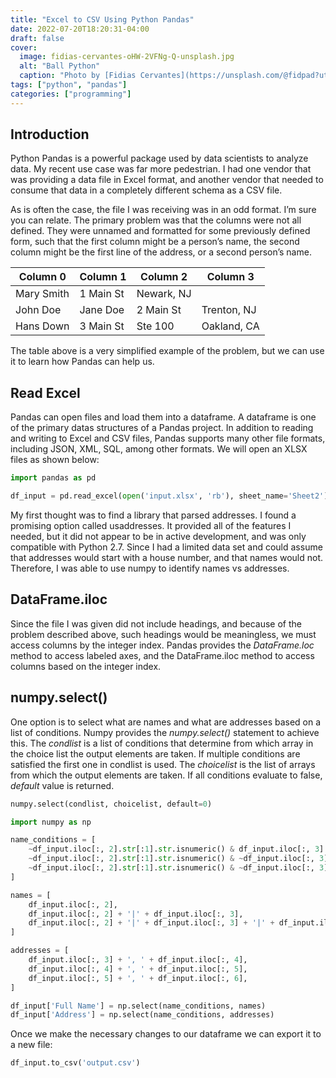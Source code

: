 ```yaml
---
title: "Excel to CSV Using Python Pandas"
date: 2022-07-20T18:20:31-04:00
draft: false
cover:
  image: fidias-cervantes-oHW-2VFNg-Q-unsplash.jpg
  alt: "Ball Python"
  caption: "Photo by [Fidias Cervantes](https://unsplash.com/@fidpad?utm_source=unsplash&utm_medium=referral&utm_content=creditCopyText) on [Unsplash](https://unsplash.com/s/photos/python?utm_source=unsplash&utm_medium=referral&utm_content=creditCopyText)"
tags: ["python", "pandas"]
categories: ["programming"]
---
```


## Introduction
Python Pandas is a powerful package used by data scientists to analyze data. My recent use case was far more pedestrian. I had one vendor that was providing a data file in Excel format, and another vendor that needed to consume that data in a completely different schema as a CSV file. 

As is often the case, the file I was receiving was in an odd format. I’m sure you can relate. The primary problem was that the columns were not all defined. They were unnamed and formatted for some previously defined form, such that the first column might be a person’s name, the second column might be the first line of the address, or a second person’s name.

Column 0   | Column 1  | Column 2   | Column 3
-----------|-----------|------------|-------------
Mary Smith | 1 Main St | Newark, NJ | 
John Doe   | Jane Doe  | 2 Main St  | Trenton, NJ
Hans Down  | 3 Main St | Ste 100    | Oakland, CA

The table above is a very simplified example of the problem, but we can use it to learn how Pandas can help us.

## Read Excel
Pandas can open files and load them into a dataframe. A dataframe is one of the primary datas structures of a Pandas project. In addition to reading and writing to Excel and CSV files, Pandas supports many other file formats, including JSON, XML, SQL, among other formats. We will open an XLSX files as shown below:

```python
import pandas as pd

df_input = pd.read_excel(open('input.xlsx', 'rb'), sheet_name='Sheet2')
```

My first thought was to find a library that parsed addresses. I found a promising option called usaddresses. It provided all of the features I needed,  but it did not appear to be in active development, and was only compatible with Python 2.7. Since I had a limited data set and could assume that addresses would start with a house number, and that names would not. Therefore, I was able to use numpy to identify names vs addresses.

## DataFrame.iloc
Since the file I was given did not include headings, and because of the problem described above, such headings would be meaningless, we must access columns by the integer index. Pandas provides the *DataFrame.loc* method to access labeled axes, and the DataFrame.iloc method to access columns based on the integer index. 

## numpy.select()
One option is to select what are names and what are addresses based on a list of conditions. Numpy provides the *numpy.select()* statement to achieve this. The *condlist* is a list of conditions that determine from which array in the choice list the output elements are taken. If multiple conditions are satisfied the first one in condlist is used. The *choicelist* is the list of arrays from which the output elements are taken. If all conditions evaluate to false, *default* value is returned.

```python
numpy.select(condlist, choicelist, default=0)
```

```python
import numpy as np

name_conditions = [
    ~df_input.iloc[:, 2].str[:1].str.isnumeric() & df_input.iloc[:, 3].str[:1].str.isnumeric(),
    ~df_input.iloc[:, 2].str[:1].str.isnumeric() & ~df_input.iloc[:, 3].str[:1].str.isnumeric() & df_input.iloc[:, 4].str[:1].str.isnumeric(),
    ~df_input.iloc[:, 2].str[:1].str.isnumeric() & ~df_input.iloc[:, 3].str[:1].str.isnumeric() & ~df_input.iloc[:, 4].str[:1].str.isnumeric()
]

names = [
    df_input.iloc[:, 2],
    df_input.iloc[:, 2] + '|' + df_input.iloc[:, 3],
    df_input.iloc[:, 2] + '|' + df_input.iloc[:, 3] + '|' + df_input.iloc[:, 4]
]

addresses = [
    df_input.iloc[:, 3] + ', ' + df_input.iloc[:, 4],
    df_input.iloc[:, 4] + ', ' + df_input.iloc[:, 5],
    df_input.iloc[:, 5] + ', ' + df_input.iloc[:, 6],
]

df_input['Full Name'] = np.select(name_conditions, names)
df_input['Address'] = np.select(name_conditions, addresses)

```

Once we make the necessary changes to our dataframe we can export it to a new file:

```python
df_input.to_csv('output.csv')
```